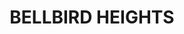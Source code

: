 ---
lastmod: '2025-04-06T06:05:20+00:00'
latitude: -32.84785687
layout: suburb
longitude: 151.3306441
postcode: '2325'
state: NSW
title: BELLBIRD HEIGHTS
url: /nsw/bellbird-heights/
---